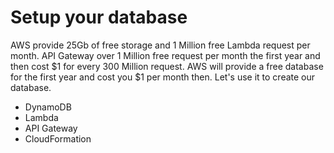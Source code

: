 # Setup your database

AWS provide 25Gb of free storage and 1 Million free Lambda request per month.
API Gateway over 1 Million free request per month the first year and then cost $1 for every 300 Million request.
AWS will provide a free database for the first year and cost you $1 per month then.
Let's use it to create our database.

* DynamoDB
* Lambda
* API Gateway
* CloudFormation
